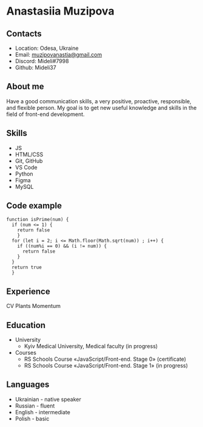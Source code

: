 # Anastasiia Muzipova

## Contacts

- Location: Odesa, Ukraine
- Email: muzipovanastia@gmail.com
- Discord: Mideli#7998
- Github: Mideli37

## About me

<p>Have a good communication skills, a very positive, proactive, responsible, and flexible person. My goal is to get new useful knowledge and skills in the field of front-end development.</p>

## Skills

- JS
- HTML/CSS
- Git, GitHub
- VS Code
- Python
- Figma
- MySQL

## Code example

```
function isPrime(num) {
  if (num <= 1) {
    return false
    }
  for (let i = 2; i <= Math.floor(Math.sqrt(num)) ; i++) {
    if ((num%i == 0) && (i != num)) {
      return false
    }
  }
  return true
  }
```

## Experience

CV
Plants
Momentum

## Education

- University
  - Kyiv Medical University, Medical faculty (in progress)
- Courses
  - RS Schools Course «JavaScript/Front-end. Stage 0» (certificate)
  - RS Schools Course «JavaScript/Front-end. Stage 1» (in progress)

## Languages

- Ukrainian - native speaker
- Russian - fluent
- English - intermediate
- Polish - basic
